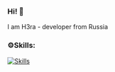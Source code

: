 ### Hi! 👋
I am H3ra - developer from Russia

### ⚙️Skills:
[![Skills](https://skillicons.dev/icons?i=js,lua,cs,python)](https://h3ra.coneriys.one/)
